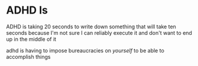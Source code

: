 # ADHD Is

ADHD is taking 20 seconds to write down something that will take ten seconds because I'm not sure I can reliably execute it and don't want to end up in the middle of it

adhd is having to impose bureaucracies on *yourself* to be able to accomplish things
